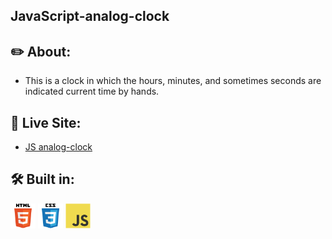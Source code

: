 ## JavaScript-analog-clock
## :pencil2: About:
* This is a clock in which the hours, minutes, and sometimes seconds are indicated current time by hands.
## :monocle_face: Live Site:
* [JS analog-clock](https://zenith-poriya.github.io/Javascript-analog-clock)
## :hammer_and_wrench: Built in:
<p align="left"> 
  <img src="https://raw.githubusercontent.com/devicons/devicon/master/icons/html5/html5-original-wordmark.svg" alt="html5" width="40"/>
  <img src="https://raw.githubusercontent.com/devicons/devicon/master/icons/css3/css3-original-wordmark.svg" alt="css3" width="40" height="40"/>
  <img src="https://raw.githubusercontent.com/devicons/devicon/master/icons/javascript/javascript-original.svg" alt="javascript" width="40"/>
</p>

